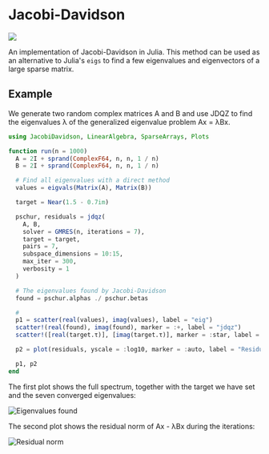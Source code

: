 # Jacobi-Davidson

[![](https://img.shields.io/badge/docs-latest-blue.svg)](https://haampie.github.io/JacobiDavidson.jl/latest)

An implementation of Jacobi-Davidson in Julia. This method can be used as an alternative to Julia's `eigs` to find a few eigenvalues and eigenvectors of a large sparse matrix.

## Example

We generate two random complex matrices A and B and use JDQZ to find the eigenvalues λ of the generalized eigenvalue problem Ax = λBx.

```julia
using JacobiDavidson, LinearAlgebra, SparseArrays, Plots

function run(n = 1000)
  A = 2I + sprand(ComplexF64, n, n, 1 / n)
  B = 2I + sprand(ComplexF64, n, n, 1 / n)

  # Find all eigenvalues with a direct method
  values = eigvals(Matrix(A), Matrix(B))

  target = Near(1.5 - 0.7im)

  pschur, residuals = jdqz(
    A, B,
    solver = GMRES(n, iterations = 7),
    target = target,
    pairs = 7,
    subspace_dimensions = 10:15,
    max_iter = 300,
    verbosity = 1
  )

  # The eigenvalues found by Jacobi-Davidson
  found = pschur.alphas ./ pschur.betas

  # 
  p1 = scatter(real(values), imag(values), label = "eig")
  scatter!(real(found), imag(found), marker = :+, label = "jdqz")
  scatter!([real(target.τ)], [imag(target.τ)], marker = :star, label = "Target")

  p2 = plot(residuals, yscale = :log10, marker = :auto, label = "Residual norm")

  p1, p2
end
```

The first plot shows the full spectrum, together with the target we have set and the seven converged eigenvalues:

![Eigenvalues found](https://haampie.github.io/JacobiDavidson.jl/latest/found.png)

The second plot shows the residual norm of Ax - λBx during the iterations:

![Residual norm](https://haampie.github.io/JacobiDavidson.jl/latest/residualnorm.png)
